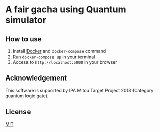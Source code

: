 A fair gacha using Quantum simulator 
=========================================

## How to use

1. Install [Docker](https://www.docker.com) and `docker-compose` command
2. Run `docker-compose up` in your terminal
3. Access to `http://localhost:5000` in your browser

## Acknowledgement

This software is supported by IPA Mitou Target Project 2018 (Category: quantum logic gate).

## License

[MIT](https://github.com/y-yu/qrand/blob/master/LICENSE)